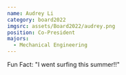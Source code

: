 ```yaml
---
name: Audrey Li
category: board2022
imgsrc: assets/Board2022/audrey.png
position: Co-President
majors:
  - Mechanical Engineering
---
```

Fun Fact: "I went surfing this summer!!"
